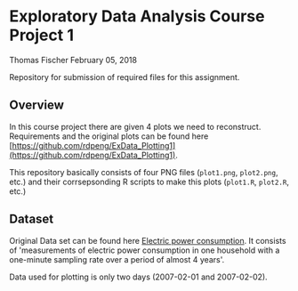 Exploratory Data Analysis Course Project 1
=======

Thomas Fischer
February 05, 2018

Repository for submission of required files for this assignment.

## Overview
In this course project there are given 4 plots we need to reconstruct. Requirements and the original plots can be found here [https://github.com/rdpeng/ExData_Plotting1](https://github.com/rdpeng/ExData_Plotting1).   

This repository basically consists of four PNG files (`plot1.png`, `plot2.png`, etc.) and their corrsepsonding R scripts to make this plots (`plot1.R`, `plot2.R`, etc.)


## Dataset
Original Data set can be found here [Electric power consumption](https://d396qusza40orc.cloudfront.net/exdata%2Fdata%2Fhousehold_power_consumption.zip). It consists of 'measurements of electric power consumption in one household with a one-minute sampling rate over a period of almost 4 years'.   

Data used for plotting is only two days (2007-02-01 and 2007-02-02).